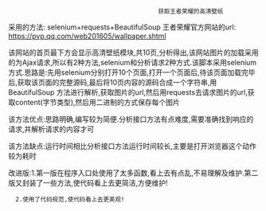                                               获取王者荣耀的高清壁纸
采用的方法: selenium+requests+BeautifulSoup
王者荣耀官方网站的url: https://pvp.qq.com/web201605/wallpaper.shtml

该网站的首页最下方会显示高清壁纸模块,共10页,分析得出,该网站图片的加载采用的为Ajax请求,所以有2种方法,selenium和分析请求2种方式.该脚本采用selenium
方式.思路是:先用selenium分别打开10个页面,打开一个页面后,待该页面加载完毕后,获取该页面的完整源码,最后将10页内容的源码合成一个字符串,用BeautifulSoup
方法进行解析,获取图片的url,然后用requests去请求图片的url,获取content(字节类型),然后用二进制的方式保存每个图片

该方法优点:思路明确,编写较为简便.分析接口方法有点难度,需要准确找到响应的请求,并解析请求的内容才可
  
  
该方法缺点:运行时间相比分析接口方法运行时间较长,主要是打开浏览器这个动作较为耗时




改进版:1.第一版在程序入口处使用了太多函数,看上去有点乱,不易理解及维护.第二版又封装了一些方法,使代码看上去更简洁,方便维护!
      
      
      2.使用了代码规范,使代码看上去更美观!
